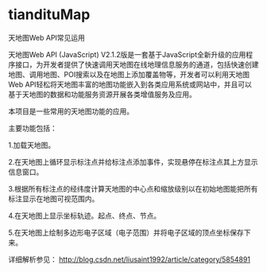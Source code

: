# tiandituMap
天地图Web API常见运用

天地图Web API (JavaScript) V2.1.2版是一套基于JavaScript全新升级的应用程序接口，为开发者提供了快速调用天地图在线地理信息服务的通道，包括快速创建地图、调用地图、POI搜索以及在地图上添加覆盖物等，开发者可以利用天地图Web API轻松将天地图丰富的地图功能嵌入到各类应用系统或网站中，并且可以基于天地图的数据和功能服务资源开展各类增值服务及应用。

本项目是一些常用的天地图功能的应用。

主要功能包括：

1.加载天地图。

2.在天地图上循环显示标注点并给标注点添加事件，实现悬停在标注点其上方显示信息窗口。

3.根据所有标注点的经纬度计算天地图的中心点和缩放级别以在初始地图能把所有标注显示在地图可视范围内。

4.在天地图上显示坐标轨迹。起点、终点、节点。

5.在天地图上绘制多边形电子区域（电子范围）并将电子区域的顶点坐标保存下来。


详细解析参见：
http://blog.csdn.net/liusaint1992/article/category/5854891
